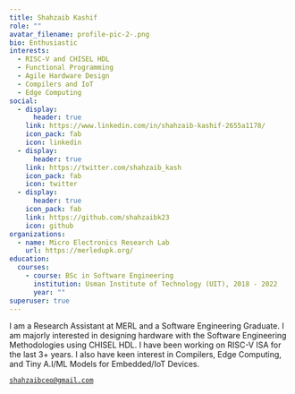 ```yaml
---
title: Shahzaib Kashif
role: ""
avatar_filename: profile-pic-2-.png
bio: Enthusiastic
interests:
  - RISC-V and CHISEL HDL
  - Functional Programming
  - Agile Hardware Design
  - Compilers and IoT
  - Edge Computing
social:
  - display:
      header: true
    link: https://www.linkedin.com/in/shahzaib-kashif-2655a1178/
    icon_pack: fab
    icon: linkedin
  - display:
      header: true
    link: https://twitter.com/shahzaib_kash
    icon_pack: fab
    icon: twitter
  - display:
      header: true
    icon_pack: fab
    link: https://github.com/shahzaibk23
    icon: github
organizations:
  - name: Micro Electronics Research Lab
    url: https://merledupk.org/
education:
  courses:
    - course: BSc in Software Engineering
      institution: Usman Institute of Technology (UIT), 2018 - 2022
      year: ""
superuser: true
---
```

<p>I am a Research Assistant at MERL and a Software Engineering Graduate. I am majorly interested in designing hardware with the Software Engineering Methodologies using CHISEL HDL. I have been working on RISC-V ISA for the last 3+ years. I also have keen interest in Compilers, Edge Computing, and Tiny A.I/ML Models for Embedded/IoT Devices.</p>

<p>
  <i class="fas fa-envelope  pr-1 fa-fw"></i> <a href="mailto:shahzaibceo@gmail.com"><code>shahzaibceo@gmail.com</code></a></p>